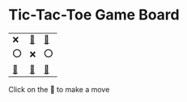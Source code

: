 # Tic-Tac-Toe Game Board
|   |   |   |
|---|---|---|
|❌ |[🔎](XOEOXOEEX.md) |[🔎](XEOOXOEEX.md) |
|⭕ |❌ |⭕ |
|[🔎](XEEOXOOEX.md) |[🔎](XEEOXOEOX.md) |[🔎](XEXOXOEEO.md) |

Click on the 🔎 to make a move